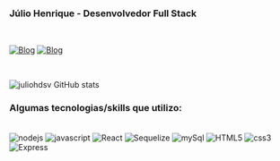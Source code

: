 ### Júlio Henrique - Desenvolvedor Full Stack
<br/>

[![Blog](https://img.shields.io/badge/LinkedIn-0077B5?style=for-the-badge&logo=linkedin&logoColor=white)](https://www.linkedin.com/in/j%C3%BAlio-vieira-b55936127/)
[![Blog](https://img.shields.io/badge/Instagram-E4405F?style=for-the-badge&logo=instagram&logoColor=white)](https://www.instagram.com/julio_henrique_/)

<br/>

![juliohdsv GitHub stats](https://github-readme-stats.vercel.app/api?username=juliohdsv&show_icons=true&theme=radical)


### Algumas tecnologias/skills que utilizo:

<div style="display: inline_block"><br/>
    <img align="center" alt="nodejs" src="https://img.shields.io/badge/Node.js-43853D?style=for-the-badge&logo=node.js&logoColor=white">
    <img align="center" alt="javascript" src="https://img.shields.io/badge/JavaScript-F7DF1E?style=for-the-badge&logo=javascript&logoColor=black">
    <img align="center" alt="React" src="https://img.shields.io/badge/React-20232A?style=for-the-badge&logo=react&logoColor=61DAFB">
    <img align="center" alt="Sequelize" src="https://img.shields.io/badge/sequelize-323330?style=for-the-badge&logo=sequelize&logoColor=blue">
    <img align="center" alt="mySql" src="https://img.shields.io/badge/MySQL-00000F?style=for-the-badge&logo=mysql&logoColor=white">
    <img align="center" alt="HTML5" src="https://img.shields.io/badge/HTML5-E34F26?style=for-the-badge&logo=html5&logoColor=white">
    <img align="center" alt="css3" src="https://img.shields.io/badge/CSS3-1572B6?style=for-the-badge&logo=css3&logoColor=white">
    <img align="center" alt="Express" src="https://img.shields.io/badge/Express.js-404D59?style=for-the-badge">
</div>
